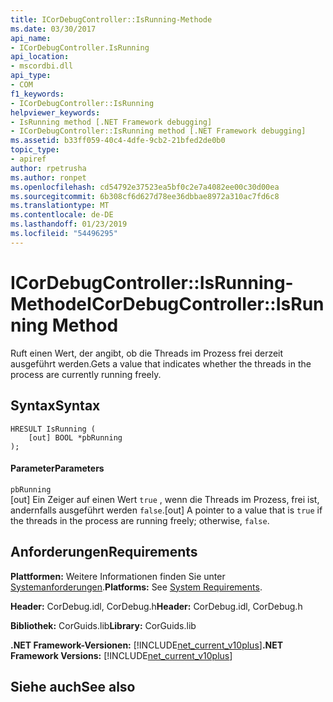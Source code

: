 ```yaml
---
title: ICorDebugController::IsRunning-Methode
ms.date: 03/30/2017
api_name:
- ICorDebugController.IsRunning
api_location:
- mscordbi.dll
api_type:
- COM
f1_keywords:
- ICorDebugController::IsRunning
helpviewer_keywords:
- IsRunning method [.NET Framework debugging]
- ICorDebugController::IsRunning method [.NET Framework debugging]
ms.assetid: b33ff059-40c4-4dfe-9cb2-21bfed2de0b0
topic_type:
- apiref
author: rpetrusha
ms.author: ronpet
ms.openlocfilehash: cd54792e37523ea5bf0c2e7a4082ee00c30d00ea
ms.sourcegitcommit: 6b308cf6d627d78ee36dbbae8972a310ac7fd6c8
ms.translationtype: MT
ms.contentlocale: de-DE
ms.lasthandoff: 01/23/2019
ms.locfileid: "54496295"
---
```

# <a name="icordebugcontrollerisrunning-method"></a><span data-ttu-id="5fa86-102">ICorDebugController::IsRunning-Methode</span><span class="sxs-lookup"><span data-stu-id="5fa86-102">ICorDebugController::IsRunning Method</span></span>
<span data-ttu-id="5fa86-103">Ruft einen Wert, der angibt, ob die Threads im Prozess frei derzeit ausgeführt werden.</span><span class="sxs-lookup"><span data-stu-id="5fa86-103">Gets a value that indicates whether the threads in the process are currently running freely.</span></span>  
  
## <a name="syntax"></a><span data-ttu-id="5fa86-104">Syntax</span><span class="sxs-lookup"><span data-stu-id="5fa86-104">Syntax</span></span>  
  
```  
HRESULT IsRunning (  
    [out] BOOL *pbRunning  
);  
```  
  
#### <a name="parameters"></a><span data-ttu-id="5fa86-105">Parameter</span><span class="sxs-lookup"><span data-stu-id="5fa86-105">Parameters</span></span>  
 `pbRunning`  
 <span data-ttu-id="5fa86-106">[out] Ein Zeiger auf einen Wert `true` , wenn die Threads im Prozess, frei ist, andernfalls ausgeführt werden `false`.</span><span class="sxs-lookup"><span data-stu-id="5fa86-106">[out] A pointer to a value that is `true` if the threads in the process are running freely; otherwise, `false`.</span></span>  
  
## <a name="requirements"></a><span data-ttu-id="5fa86-107">Anforderungen</span><span class="sxs-lookup"><span data-stu-id="5fa86-107">Requirements</span></span>  
 <span data-ttu-id="5fa86-108">**Plattformen:** Weitere Informationen finden Sie unter [Systemanforderungen](../../../../docs/framework/get-started/system-requirements.md).</span><span class="sxs-lookup"><span data-stu-id="5fa86-108">**Platforms:** See [System Requirements](../../../../docs/framework/get-started/system-requirements.md).</span></span>  
  
 <span data-ttu-id="5fa86-109">**Header:** CorDebug.idl, CorDebug.h</span><span class="sxs-lookup"><span data-stu-id="5fa86-109">**Header:** CorDebug.idl, CorDebug.h</span></span>  
  
 <span data-ttu-id="5fa86-110">**Bibliothek:** CorGuids.lib</span><span class="sxs-lookup"><span data-stu-id="5fa86-110">**Library:** CorGuids.lib</span></span>  
  
 <span data-ttu-id="5fa86-111">**.NET Framework-Versionen:** [!INCLUDE[net_current_v10plus](../../../../includes/net-current-v10plus-md.md)]</span><span class="sxs-lookup"><span data-stu-id="5fa86-111">**.NET Framework Versions:** [!INCLUDE[net_current_v10plus](../../../../includes/net-current-v10plus-md.md)]</span></span>  
  
## <a name="see-also"></a><span data-ttu-id="5fa86-112">Siehe auch</span><span class="sxs-lookup"><span data-stu-id="5fa86-112">See also</span></span>

